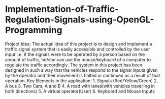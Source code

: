 # Implementation-of-Traffic-Regulation-Signals-using-OpenGL-Programming
Project Idea:   The actual idea of this project is to design and implement a traffic signal system that is easily accessible and controlled by the user input i.e. if the signals were to be operated by a person based on the amount of traffic, he/she can use the mouse/keyboard of a computer to regulate the traffic accordingly. The system in this project has been designed in such a way that the vehicles respond to the signal inputs given by the operator and their movement is halted or continued as a result of that operation.    Key Elements in the application: 1. Signals (Red/Yellow/Green) 2. A bus 3. Two Cars, A and B 4. A road with lanes(with vehicles travelling in both directions) 5. A virtual operator(User) 6. Keyboard and Mouse Inputs
